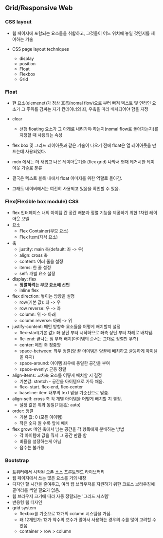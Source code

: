 ## Grid/Responsive Web

### CSS layout

* 웹 페이지에 포함되는 요소들을 취합하고, 그것들이 어느 위치에 놓일 것인지를 제어하는 기술

* CSS page layout techniques
  * display
  * position
  * Float
  * Flexbox
  * Grid



### Float

* 한 요소(elemenet)가 정상 흐름(nomal flow)으로 부터 빠져 텍스트 및 인라인 요소가 그 주위를 감싸는 자기 컨테이너의 좌, 우측을 따라 배치되어야 함을 지정

* clear
  * 선행 floating 요소가 그 아래로 내려가야 하는지(nomal flow로 돌아가는지)를 지정할 때 사용되는 속성
* flex box 및 그리드 레이아웃과 같은 기술이 나오기 전에 float은 열 레이아웃을 만드는데 사용되었다.
* mdn 에서는 더 새롭고 나은 레이아웃기술 (flex grid) 나와서 현재 레거시한 레이아웃 기술로 분류
* 결국은 텍스트 블록 내에서 float 이미지를 위한 역할로 돌아감.
* 그래도 네이버에서는 여전히 사용되고 있음을 확인할 수 있음.



### Flex(Flexible box module) CSS

* flex 인터페이스 내의 아이템 간 공간 배분과 정렬 기능을 제공하기 위한 1차원 레이아웃 모델
* 요소
  * Flex Container(부모 요소)
  * Flex Item(자식 요소)
* 축
  * justify: main  축(default: 좌 -> 우)
  * align: cross 축
  * content: 여러 줄을 설정
  * items: 한 줄 설정
  * self: 개별 요소 설정
* display: flex
  * __정렬하려는 부모 요소에 선언__
  * inline flex
* flex direction: 쌓이는 방향을 설정
  * row(기본 값): 좌 -> 우
  * row reverse: 우 -> 좌
  * column: 위 -> 아래
  * column reverse: 아래 -> 위
* justify-content: 메인 방향축 요소들을 어떻게 배치할지 설정
  * flex-start(기본 값): 좌 상단 부터 시작하므로 좌측 상단 부터 차례로 배치됨.
  * fle-end: 끝나는 점 부터 배치(아이템의 순서는 그대로 정렬만 우측)
  * center: 메인 축 정중앙
  * space-between: 좌우 정렬(양 끝 아이템은 양끝에 배치하고 균등하게 아이템을 유지)
  * space-around: 아이템 좌우에 동일한 공간을 부여
  * space-evenly: 균등 정렬
* align-items: 교차축 요소를 어떻게 배치할 지 결정
  * 기본값: stretch - 공간을 아이템으로 가득 채움.
  * flex- start. flex-end, flex-center
  * baseline: item 내부의 text 밑을 기준선으로 맞춤.
* align-self: cross 축 각 개별 아이템을 어떻게 배치할 지 결정.
  * 설정 값은 위와 동일(기본값: auto)
* order: 정렬
  * 기본 값: 0 (모든 아이템)
  * 작은 숫자 일 수록 앞에 배치
* flex grow: 메인 축에서 남는 공간을 각 항목에게 분배하는 방법
  * 각 아이템에 값을 줘서 그 공간 만큼 함
  * 비율을 설정하는게 아님
  * 음수는 불가능



### Bootstrap

* 트위터에서 시작된 오픈 소스 프론트엔드 라이브러리
* 웹 페이지에서 쓰는 많은 요소를 거의 내장
* 디자인 할 시간을 줄여주고, 여러 웹 브라우저를 지원하기 위한 크로스 브라우징에 골머리를 썩일 필요가 없음.
* 웹 브라우저 크기에 따라 자동 정렬되는 '그리드 시스템'
* 반응형 웹 디자인
* grid system
  * flexbox를 기준으로 12개의 column 시스템을 가짐.
  * 왜 12개인가: 12가 약수의 갯수가 많아서 사용하는 경우의 수를 많이 고려할 수 있음.
  * container > row > column